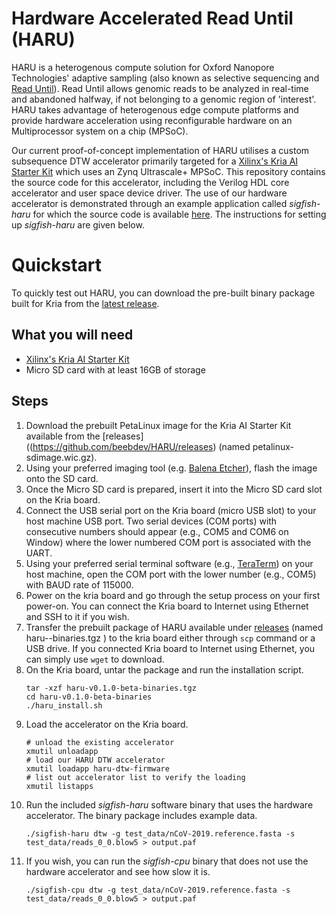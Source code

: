 # Hardware Accelerated Read Until (HARU)

HARU is a heterogenous compute solution for Oxford Nanopore Technologies' adaptive sampling (also known as selective sequencing and [Read Until](https://nanoporetech.com/resource-centre/read-until-adaptive-sampling)). Read Until allows genomic reads to be analyzed in real-time and abandoned halfway, if not belonging to a genomic region of 'interest'. HARU takes advantage of heterogenous edge compute platforms and provide hardware acceleration using reconfigurable hardware on an Multiprocessor system on a chip  (MPSoC). 

Our current proof-of-concept implementation of HARU utilises a custom subsequence DTW accelerator primarily targeted for a [Xilinx's Kria AI Starter Kit](https://www.xilinx.com/products/som/kria/kv260-vision-starter-kit.html) which uses an Zynq Ultrascale+ MPSoC. This repository contains the source code for this accelerator, including the Verilog HDL core accelerator and user space device driver. The use of our hardware accelerator is demonstrated through an example application called *sigfish-haru* for which the source code is available [here](https://github.com/beebdev/sigfish-haru). The instructions for setting up *sigfish-haru* are given below. 


# Quickstart
To quickly test out HARU, you can download the pre-built binary package built for Kria from the [latest release](https://github.com/beebdev/HARU/releases).

## What you will need
- [Xilinx's Kria AI Starter Kit](https://www.xilinx.com/products/som/kria/kv260-vision-starter-kit.html)
- Micro SD card with at least 16GB of storage 

## Steps
1. Download the prebuilt PetaLinux image for the Kria AI Starter Kit available from the [releases]((https://github.com/beebdev/HARU/releases) (named petalinux-sdimage.wic.gz).
2. Using your preferred imaging tool (e.g. [Balena Etcher](https://www.balena.io/etcher/)), flash the image onto the SD card.
3. Once the Micro SD card is prepared, insert it into the Micro SD card slot on the Kria board. 
4. Connect the USB serial port on the Kria board (micro USB slot) to your host machine USB port. Two serial devices (COM ports) with consecutive numbers should appear (e.g., COM5 and COM6 on Window) where the lower numbered COM port is associated with the UART.
5. Using your preferred serial terminal software (e.g., [TeraTerm](https://ttssh2.osdn.jp/index.html.en)) on your host machine, open the COM port with the lower number (e.g., COM5) with BAUD rate of 115000.  
6. Power on the kria board and go through the setup process on your first power-on. You can connect the Kria board to Internet using Ethernet and SSH to it if you wish.
4. Transfer the prebuilt package of HARU available under [releases](https://github.com/beebdev/HARU/releases) (named haru-<version>-binaries.tgz
) to the kria board either through `scp` command or a USB drive. If you connected Kria board to Internet using Ethernet, you can simply use `wget` to download.
5. On the Kria board, untar the package and run the installation script.
    ```
    tar -xzf haru-v0.1.0-beta-binaries.tgz
    cd haru-v0.1.0-beta-binaries
    ./haru_install.sh
    ```
6. Load the accelerator on the Kria board.
    ```
    # unload the existing accelerator
    xmutil unloadapp
    # load our HARU DTW accelerator
    xmutil loadapp haru-dtw-firmware
    # list out accelerator list to verify the loading
    xmutil listapps
    ```
7. Run the included *sigfish-haru* software binary that uses the hardware accelerator. The binary package includes example data.
    ```
    ./sigfish-haru dtw -g test_data/nCoV-2019.reference.fasta -s test_data/reads_0_0.blow5 > output.paf
    ```
8. If you wish, you can run the *sigfish-cpu* binary that does not use the hardware accelerator and see how slow it is.
    ```
    ./sigfish-cpu dtw -g test_data/nCoV-2019.reference.fasta -s test_data/reads_0_0.blow5 > output.paf
    ```
